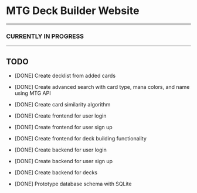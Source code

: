 # MTG Deck Builder Website

---

### CURRENTLY IN PROGRESS

---

## TODO

- [DONE] Create decklist from added cards

- [DONE] Create advanced search with card type, mana colors, and name using MTG API

- [DONE] Create card similarity algorithm

- [DONE] Create frontend for user login

- [DONE] Create frontend for user sign up

- [DONE] Create frontend for deck building functionality

- [DONE] Create backend for user login

- [DONE] Create backend for user sign up

- [DONE] Create backend for decks

- [DONE] Prototype database schema with SQLite
